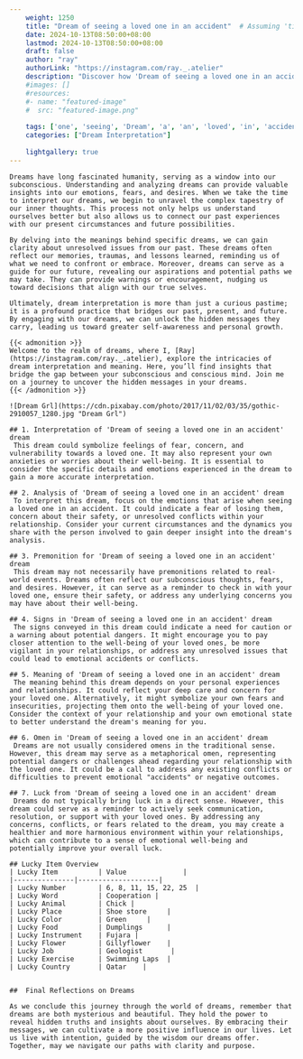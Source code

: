 ```yaml
---
    weight: 1250
    title: "Dream of seeing a loved one in an accident"  # Assuming 'title' column exists
    date: 2024-10-13T08:50:00+08:00
    lastmod: 2024-10-13T08:50:00+08:00
    draft: false
    author: "ray"
    authorLink: "https://instagram.com/ray._.atelier"
    description: "Discover how 'Dream of seeing a loved one in an accident' can interpret your future and uncover its significant meanings in your life."
    #images: []
    #resources:
    #- name: "featured-image"
    #  src: "featured-image.png"
    
    tags: ['one', 'seeing', 'Dream', 'a', 'an', 'loved', 'in', 'accident', 'of']
    categories: ["Dream Interpretation"]
    
    lightgallery: true
---
```

    
    Dreams have long fascinated humanity, serving as a window into our subconscious. Understanding and analyzing dreams can provide valuable insights into our emotions, fears, and desires. When we take the time to interpret our dreams, we begin to unravel the complex tapestry of our inner thoughts. This process not only helps us understand ourselves better but also allows us to connect our past experiences with our present circumstances and future possibilities.
    
    By delving into the meanings behind specific dreams, we can gain clarity about unresolved issues from our past. These dreams often reflect our memories, traumas, and lessons learned, reminding us of what we need to confront or embrace. Moreover, dreams can serve as a guide for our future, revealing our aspirations and potential paths we may take. They can provide warnings or encouragement, nudging us toward decisions that align with our true selves.
    
    Ultimately, dream interpretation is more than just a curious pastime; it is a profound practice that bridges our past, present, and future. By engaging with our dreams, we can unlock the hidden messages they carry, leading us toward greater self-awareness and personal growth.
    
    {{< admonition >}}
    Welcome to the realm of dreams, where I, [Ray](https://instagram.com/ray._.atelier), explore the intricacies of dream interpretation and meaning. Here, you’ll find insights that bridge the gap between your subconscious and conscious mind. Join me on a journey to uncover the hidden messages in your dreams.
    {{< /admonition >}}
    
    ![Dream Grl](https://cdn.pixabay.com/photo/2017/11/02/03/35/gothic-2910057_1280.jpg "Dream Grl")
    
    ## 1. Interpretation of 'Dream of seeing a loved one in an accident' dream
     This dream could symbolize feelings of fear, concern, and vulnerability towards a loved one. It may also represent your own anxieties or worries about their well-being. It is essential to consider the specific details and emotions experienced in the dream to gain a more accurate interpretation.
    
    ## 2. Analysis of 'Dream of seeing a loved one in an accident' dream
     To interpret this dream, focus on the emotions that arise when seeing a loved one in an accident. It could indicate a fear of losing them, concern about their safety, or unresolved conflicts within your relationship. Consider your current circumstances and the dynamics you share with the person involved to gain deeper insight into the dream's analysis.
    
    ## 3. Premonition for 'Dream of seeing a loved one in an accident' dream
     This dream may not necessarily have premonitions related to real-world events. Dreams often reflect our subconscious thoughts, fears, and desires. However, it can serve as a reminder to check in with your loved one, ensure their safety, or address any underlying concerns you may have about their well-being.
    
    ## 4. Signs in 'Dream of seeing a loved one in an accident' dream
     The signs conveyed in this dream could indicate a need for caution or a warning about potential dangers. It might encourage you to pay closer attention to the well-being of your loved ones, be more vigilant in your relationships, or address any unresolved issues that could lead to emotional accidents or conflicts.
    
    ## 5. Meaning of 'Dream of seeing a loved one in an accident' dream
     The meaning behind this dream depends on your personal experiences and relationships. It could reflect your deep care and concern for your loved one. Alternatively, it might symbolize your own fears and insecurities, projecting them onto the well-being of your loved one. Consider the context of your relationship and your own emotional state to better understand the dream's meaning for you.
    
    ## 6. Omen in 'Dream of seeing a loved one in an accident' dream
     Dreams are not usually considered omens in the traditional sense. However, this dream may serve as a metaphorical omen, representing potential dangers or challenges ahead regarding your relationship with the loved one. It could be a call to address any existing conflicts or difficulties to prevent emotional "accidents" or negative outcomes.
    
    ## 7. Luck from 'Dream of seeing a loved one in an accident' dream
     Dreams do not typically bring luck in a direct sense. However, this dream could serve as a reminder to actively seek communication, resolution, or support with your loved ones. By addressing any concerns, conflicts, or fears related to the dream, you may create a healthier and more harmonious environment within your relationships, which can contribute to a sense of emotional well-being and potentially improve your overall luck.
    
    ## Lucky Item Overview
    | Lucky Item          | Value              |
    |---------------|--------------------|
    | Lucky Number        | 6, 8, 11, 15, 22, 25  |
    | Lucky Word          | Cooperation |
    | Lucky Animal        | Chick |
    | Lucky Place         | Shoe store     |
    | Lucky Color         | Green     |
    | Lucky Food          | Dumplings      |
    | Lucky Instrument    | Fujara |
    | Lucky Flower        | Gillyflower    |
    | Lucky Job           | Geologist       |
    | Lucky Exercise      | Swimming Laps  |
    | Lucky Country       | Qatar    |
    
    
    ##  Final Reflections on Dreams
    
    As we conclude this journey through the world of dreams, remember that dreams are both mysterious and beautiful. They hold the power to reveal hidden truths and insights about ourselves. By embracing their messages, we can cultivate a more positive influence in our lives. Let us live with intention, guided by the wisdom our dreams offer. Together, may we navigate our paths with clarity and purpose.
    